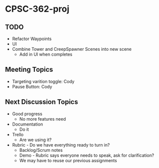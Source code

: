 # CPSC-362-proj



## TODO
 - Refactor Waypoints
 - UI
 - Combine Tower and CreepSpawner Scenes into new scene
   - Add in UI when completes



## Meeting Topics
 - Targeting varition toggle:  Cody
 - Pause Button:               Cody


## Next Discussion Topics
 - Good progress
   - No more features need
 - Documentation
   - Do it
 - Trello
   - Are we using it?
 - Rubric - Do we have everything ready to turn in?
   - Backlog/Scrum notes
   - Demo - Rubric says everyone needs to speak, ask for clarification?
   - We may have to reuse our previous assignments
